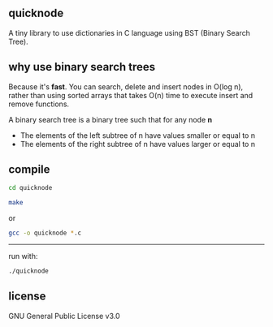quicknode
---

A tiny library to use dictionaries in C language using BST (Binary Search Tree).


why use binary search trees
---

Because it's **fast**. You can search, delete and insert nodes in O(log n), rather than using sorted arrays that takes O(n) time to execute insert and remove functions.

A binary search tree is a binary tree such that for any node **n**

* The elements of the left subtree of n have values smaller or equal to n
* The elements of the right subtree of n have values larger or equal to n


compile
---

```bash
cd quicknode
```

```bash
make
```

or

```bash
gcc -o quicknode *.c
```

---

run with:

```bash
./quicknode
```

license
---

GNU General Public License v3.0
